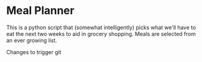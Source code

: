 # Meal Planner
This is a python script that (somewhat intelligently) picks what we'll have to eat the next two weeks to aid in grocery shopping. Meals are selected from an ever growing list.

Changes to trigger git
